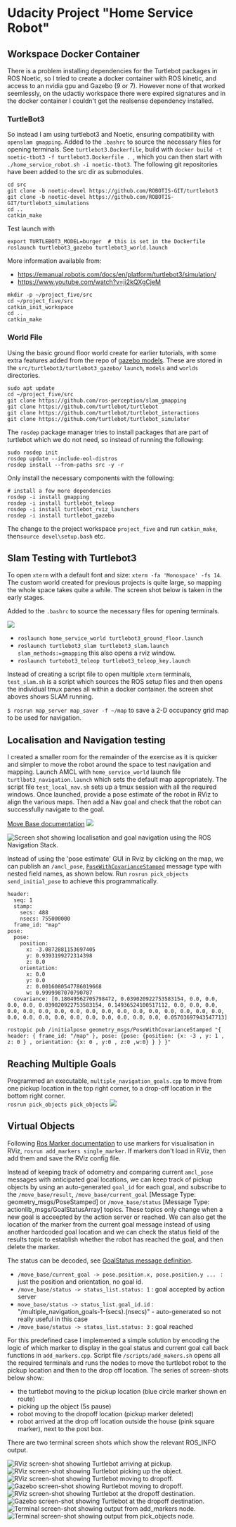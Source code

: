 # Udacity Project "Home Service Robot"

## Workspace Docker Container
There is a problem installing dependencies for the Turtlebot packages in ROS Noetic, so I tried to create a docker container with ROS kinetic, and access to an nvidia gpu and Gazebo (9 or 7). However none of that worked seemlessly, on the udactiy workspace there were expired signatures and in the docker container I couldn't get the realsense dependency installed.  

### TurtleBot3
So instead I am using turtlebot3 and Noetic, ensuring compatibility with `openslam gmapping`.  Added to the `.bashrc` to source the necessary files for opening terminals.  See `turtlebot3.Dockerfile`, build with `docker build -t noetic-tbot3 -f turtlebot3.Dockerfile . `, which you can then start with `./home_service_robot.sh -i noetic-tbot3`.   The following git repositories have been added to the src dir as submodules.

```
cd src
git clone -b noetic-devel https://github.com/ROBOTIS-GIT/turtlebot3
git clone -b noetic-devel https://github.com/ROBOTIS-GIT/turtlebot3_simulations
cd ..
catkin_make
```
Test launch with 
```
export TURTLEBOT3_MODEL=burger  # this is set in the Dockerfile
roslaunch turtlebot3_gazebo turtlebot3_world.launch
```

More information available from:
* https://emanual.robotis.com/docs/en/platform/turtlebot3/simulation/
* https://www.youtube.com/watch?v=ji2kQXgCjeM


```
mkdir -p ~/project_five/src
cd ~/project_five/src
catkin_init_workspace
cd ..
catkin_make
```

### World File
Using the basic ground floor world create for earlier tutorials, with some extra features added from the repo of [gazebo models](https://github.com/osrf/gazebo_models).  These are stored in the  `src/turtlebot3/turtlebot3_gazebo/` `launch`, `models` and `worlds` directories.

```
sudo apt update
cd ~/project_five/src
git clone https://github.com/ros-perception/slam_gmapping
git clone https://github.com/turtlebot/turtlebot
git clone https://github.com/turtlebot/turtlebot_interactions
git clone https://github.com/turtlebot/turtlebot_simulator

```
The `rosdep` package manager tries to install packages that are part of turtlebot which we do not need, so instead of running the following:
```
sudo rosdep init
rosdep update --include-eol-distros
rosdep install --from-paths src -y -r
```
Only install the necessary components with the following:
```
# install a few more dependencies
rosdep -i install gmapping
rosdep -i install turtlebot_teleop
rosdep -i install turtlebot_rviz_launchers
rosdep -i install turtlebot_gazebo
``` 
The change to the project workspace `project_five` and run `catkin_make`, then`source devel\setup.bash` etc.

## Slam Testing with Turtlebot3

To open `xterm` with a default font and size: `xterm -fa 'Monospace' -fs 14`. The custom world created for previous projects is quite large, so mapping the whole space takes quite a while.  The screen shot below is taken in the early stages. 

Added to the `.bashrc` to source the necessary files for opening terminals.

![](screen-shots/testing_slam_turtlebot3.png)

* `roslaunch home_service_world turtlebot3_ground_floor.launch `
* `roslaunch turtlebot3_slam turtlebot3_slam.launch slam_methods:=gmapping` this also opens a rviz window.
* `roslaunch turtebot3_teleop turtlebot3_teleop_key.launch`

Instead of creating a script file to open multiple `xterm` terminals, `test_slam.sh` is a script which  sources the ROS setup files and then opens the individual tmux panes all within a docker container.  the screen shot aboves shows SLAM running.



`$ rosrun map_server map_saver -f ~/map` to save a 2-D occupancy grid map to be used for navigation.

##  Localisation and Navigation testing

I created a smaller room for the remainder of the exercise as it is quicker and simpler to move the robot around the space to test navigation and mapping.  Launch AMCL with `home_service_world` launch file `turtlbot3_navigation.launch` which sets the default map appropriately.  The script file `test_local_nav.sh` sets up a tmux session with all the required windows. Once launched, provide a pose estimate of the robot in RViz to align the various maps.  Then add a Nav goal and check that the robot can successfully navigate to the goal.

[Move Base documentation](http://wiki.ros.org/move_base)
![](http://wiki.ros.org/move_base?action=AttachFile&do=view&target=overview_tf.png)

![Screen shot showing localisation and goal navigation using the ROS Navigation Stack.](screen-shots/testing_goal_nav.png)

Instead of using the 'pose estimate' GUI in Rviz by clicking on the map, we can publish an `/amcl_pose`,  [`PoseWithCovarianceStamped`](http://docs.ros.org/en/noetic/api/geometry_msgs/html/msg/PoseWithCovarianceStamped.html) message type with nested field names, as shown below.  Run `rosrun pick_objects send_initial_pose` to achieve this programmatically.

```
header: 
  seq: 1
  stamp: 
    secs: 488
    nsecs: 755000000
  frame_id: "map"
pose: 
  pose: 
    position: 
      x: -3.0872881153697405
      y: 0.9393199272314398
      z: 0.0
    orientation: 
      x: 0.0
      y: 0.0
      z: 0.0016080547786019668
      w: 0.9999987070790787
  covariance: [0.18049562705798472, 0.039020922753583154, 0.0, 0.0, 0.0, 0.0, 0.039020922753583154, 0.14936524100517112, 0.0, 0.0, 0.0, 0.0, 0.0, 0.0, 0.0, 0.0, 0.0, 0.0, 0.0, 0.0, 0.0, 0.0, 0.0, 0.0, 0.0, 0.0, 0.0, 0.0, 0.0, 0.0, 0.0, 0.0, 0.0, 0.0, 0.0, 0.05703697943547713]

```

```
rostopic pub /initialpose geometry_msgs/PoseWithCovarianceStamped "{ header: { frame_id: "/map" }, pose: {pose: {position: {x: -3 , y: 1 , z: 0 } , orientation: {x: 0 , y:0 , z:0 ,w:0} } } }"
```


## Reaching Multiple Goals
Programmed an executable, `multiple_navigation_goals.cpp` to move from one pickup location in the top right corner, to a drop-off location in the bottom right corner.  
`rosrun pick_objects pick_objects`
![](screen-shots/multiple_goals.png)


## Virtual Objects
Following [Ros Marker documentation](http://wiki.ros.org/rviz/Tutorials/Markers%3A%20Basic%20Shapes) to use markers for visualisation in RViz, `rosrun add_markers single_marker`. If markers don't load in RViz, then add them and save the RViz config file.  

Instead of keeping track of odometry and comparing current `amcl_pose` messages with anticipated goal locations, we can keep track of pickup objects by using an auto-generated `goal_id` for each goal, and subscribe to the `/move_base/result`, `/move_base/current_goal` [Message Type: geometry_msgs/PoseStamped] or `/move_base/status` [Message Type: actionlib_msgs/GoalStatusArray] topics. These topics only change when a new goal is acceepted by the action server or reached. We can also get the location of the marker from the current goal message instead of using another hardcoded goal location and we can check the status field of the results topic to establish whether the robot has reached the goal, and then delete the marker.  

The status can be decoded, see [GoalStatus message definition](http://docs.ros.org/en/noetic/api/actionlib_msgs/html/msg/GoalStatus.html).
* `/move_base/current_goal -> pose.position.x, pose.position.y ... ` : just the position and orientation, no goal id.
* `/move_base/status -> status_list.status: 1` : goal accepted by action server
* `move_base/status -> status_list.goal_id.id` : "/multiple_navigation_goals-1-(secs).(nsecs)" - auto-generated so not really useful in this case
* `/move_base/status -> status_list.status: 3` : goal reached 

For this predefined case I implemented a simple solution by encoding the logic of which marker to display in the goal status and current goal call back functions in `add_markers.cpp`.  Script file `/scripts/add_makers.sh` opens all the required terminals and runs the nodes to move the turtlebot robot to the pickup location and then to the drop off location.  The series of screen-shots below show:
* the turtlebot moving to the pickup location (blue circle marker shown en route)
* picking up the object (5s pause)
* robot moving to the dropoff location (pickup marker deleted)
* robot arrived at the drop off location outside the house (pink square marker), next to the post box.  

There are two terminal screen shots which show the relevant ROS_INFO output.

![RViz screen-shot showing Turtlebot arriving at pickup.](screen-shots/1-moving-to-pickup.png)
![RViz screen-shot showing Turtlebot picking up the object.](screen-shots/2-picking-up.png)
![RViz screen-shot showing Turtlebot moving to dropoff.](screen-shots/3-moving-to-dropoff.png)
![Gazebo screen-shot showing Rurtlebot moving to dropoff.](screen-shots/4-moving-to-dropoff.png)
![RViz screen-shot showing Turtlebot at the dropoff destination.](screen-shots/5-arrived-at-dropoff.png)
![Gazebo screen-shot showing Turtlebot at the dropoff destination.](screen-shots/6-dropoff.png)
![Terminal screen-shot showing output from add_markers node.](screen-shots/add_markers-terminal.png)
![Terminal screen-shot showing output from pick_objects node.](screen-shots/pick_objects-terminal.png)
